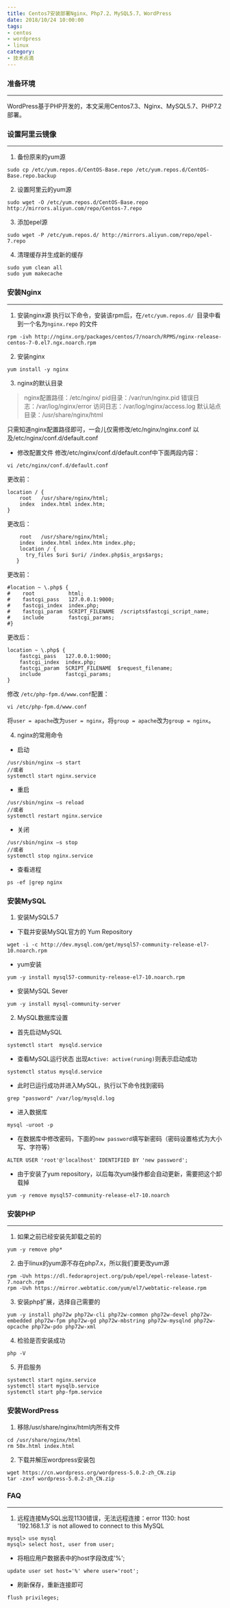 ```yaml
---
title: Centos7安装部署Nginx、Php7.2、MySQL5.7、WordPress
date: 2018/10/24 10:00:00
tags: 
- centos
- wordpress
- linux
category: 
- 技术点滴
---
```


### 准备环境
---
WordPress基于PHP开发的，本文采用Centos7.3、Nginx、MySQL5.7、PHP7.2部署。
### 设置阿里云镜像
---
1. 备份原来的yum源
```
sudo cp /etc/yum.repos.d/CentOS-Base.repo /etc/yum.repos.d/CentOS-Base.repo.backup 
```
<!-- more -->
2. 设置阿里云的yum源
```
sudo wget -O /etc/yum.repos.d/CentOS-Base.repo http://mirrors.aliyun.com/repo/Centos-7.repo 
```
3. 添加epel源
```
sudo wget -P /etc/yum.repos.d/ http://mirrors.aliyun.com/repo/epel-7.repo 
```
4. 清理缓存并生成新的缓存
```
sudo yum clean all  
sudo yum makecache  
```
### 安装Nginx
---
1. 安装nginx源
执行以下命令，安装该rpm后，在`/etc/yum.repos.d/ `目录中看到一个名为`nginx.repo` 的文件
```
rpm -ivh http://nginx.org/packages/centos/7/noarch/RPMS/nginx-release-centos-7-0.el7.ngx.noarch.rpm
```
2. 安装nginx
```
yum install -y nginx
```
3. nginx的默认目录
> nginx配置路径：/etc/nginx/
> pid目录：/var/run/nginx.pid
> 错误日志：/var/log/nginx/error
> 访问日志：/var/log/nginx/access.log
> 默认站点目录：/usr/share/nginx/html

只需知道nginx配置路径即可，一会儿仅需修改/etc/nginx/nginx.conf 以及/etc/nginx/conf.d/default.conf 
- 修改配置文件
修改/etc/nginx/conf.d/default.conf中下面两段内容：
```
vi /etc/nginx/conf.d/default.conf
```
更改前：
```
location / {
    root   /usr/share/nginx/html;
    index  index.html index.htm;
}
```
更改后：
```
    root   /usr/share/nginx/html;
    index  index.html index.htm index.php;
    location / {
      try_files $uri $uri/ /index.php$is_args$args;
   }
```
更改前：
```
#location ~ \.php$ {
#    root           html;
#    fastcgi_pass   127.0.0.1:9000;
#    fastcgi_index  index.php;
#    fastcgi_param  SCRIPT_FILENAME  /scripts$fastcgi_script_name;
#    include        fastcgi_params;
#}
```
更改后：
```
location ~ \.php$ {
    fastcgi_pass   127.0.0.1:9000;
    fastcgi_index  index.php;
    fastcgi_param  SCRIPT_FILENAME  $request_filename;
    include        fastcgi_params;
}
```
修改 ```/etc/php-fpm.d/www.conf```配置：
```
vi /etc/php-fpm.d/www.conf
```
将`user = apache`改为`user = nginx`，将`group = apache`改为`group = nginx`。

4. nginx的常用命令
- 启动
```
/usr/sbin/nginx –s start
//或者
systemctl start nginx.service
```
- 重启
```
/usr/sbin/nginx –s reload
//或者
systemctl restart nginx.service
```
- 关闭
```
/usr/sbin/nginx –s stop
//或者
systemctl stop nginx.service
```
- 查看进程
```
ps -ef |grep nginx
```
### 安装MySQL
1. 安装MySQL5.7
- 下载并安装MySQL官方的 Yum Repository
```
wget -i -c http://dev.mysql.com/get/mysql57-community-release-el7-10.noarch.rpm
```
- yum安装
```
yum -y install mysql57-community-release-el7-10.noarch.rpm
```
- 安装MySQL Sever
```
yum -y install mysql-community-server
```
2. MySQL数据库设置
-  首先启动MySQL
```
systemctl start  mysqld.service
```
- 查看MySQL运行状态
出现`Active: active(runing)`则表示启动成功
```
systemctl status mysqld.service
```
- 此时已运行成功并进入MySQL，执行以下命令找到密码
```
grep "password" /var/log/mysqld.log
```
- 进入数据库
```
mysql -uroot -p
```
- 在数据库中修改密码，下面的`new password`填写新密码（密码设置格式为大小写、字符等）
```
ALTER USER 'root'@'localhost' IDENTIFIED BY 'new password';
```
- 由于安装了yum repository，以后每次yum操作都会自动更新，需要把这个卸载掉
```
yum -y remove mysql57-community-release-el7-10.noarch
```
### 安装PHP
---
1. 如果之前已经安装先卸载之前的
```
yum -y remove php*
```
2. 由于linux的yum源不存在php7.x，所以我们要更改yum源
```
rpm -Uvh https://dl.fedoraproject.org/pub/epel/epel-release-latest-7.noarch.rpm   
rpm -Uvh https://mirror.webtatic.com/yum/el7/webtatic-release.rpm
```
3. 安装php扩展，选择自己需要的
```
yum -y install php72w php72w-cli php72w-common php72w-devel php72w-embedded php72w-fpm php72w-gd php72w-mbstring php72w-mysqlnd php72w-opcache php72w-pdo php72w-xml
```
4. 检验是否安装成功
```
php -V
```
5. 开启服务
```
systemctl start nginx.service
systemctl start mysqlb.service
systemctl start php-fpm.service
```
### 安装WordPress
1. 移除/usr/share/nginx/html内所有文件
```
cd /usr/share/nginx/html
rm 50x.html index.html
```
2. 下载并解压wordpress安装包
```
wget https://cn.wordpress.org/wordpress-5.0.2-zh_CN.zip
tar -zxvf wordpress-5.0.2-zh_CN.zip
```
### FAQ
---
1. 远程连接MySQL出现1130错误，无法远程连接：error 1130: host '192.168.1.3' is not allowed to connect to this MySQL
```
mysql> use mysql
mysql> select host, user from user;
```
- 将相应用户数据表中的host字段改成'%';
```
update user set host='%' where user='root';
```
- 刷新保存，重新连接即可
 ```
flush privileges;
```